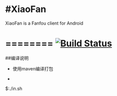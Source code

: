 #XiaoFan
========

XiaoFan is a Fanfou client for Android

========
[![Build Status](https://travis-ci.org/googolmo/fan.png?branch=master)](https://travis-ci.org/googolmo/fan)
========

##编译说明
* 使用maven编译打包

* ```
$:./in.sh
```